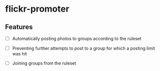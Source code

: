 # flickr-promoter

## Features

- [ ] Automatically posting photos to groups according to the ruleset

- [ ] Preventing further attempts to post to a group for which a
      posting limit was hit

- [ ] Joining groups from the ruleset
